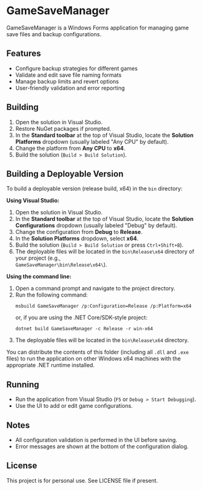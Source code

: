 # GameSaveManager

GameSaveManager is a Windows Forms application for managing game save files and backup configurations.

## Features

- Configure backup strategies for different games
- Validate and edit save file naming formats
- Manage backup limits and revert options
- User-friendly validation and error reporting

## Building

1. Open the solution in Visual Studio.
2. Restore NuGet packages if prompted.
3. In the **Standard toolbar** at the top of Visual Studio, locate the **Solution Platforms** dropdown (usually labeled "Any CPU" by default).
4. Change the platform from **Any CPU** to **x64**.
5. Build the solution (`Build > Build Solution`).

## Building a Deployable Version

To build a deployable version (release build, x64) in the `bin` directory:

**Using Visual Studio:**
1. Open the solution in Visual Studio.
2. In the **Standard toolbar** at the top of Visual Studio, locate the **Solution Configurations** dropdown (usually labeled "Debug" by default).
3. Change the configuration from **Debug** to **Release**.
4. In the **Solution Platforms** dropdown, select **x64**.
5. Build the solution (`Build > Build Solution` or press `Ctrl+Shift+B`).
6. The deployable files will be located in the `bin\Release\x64` directory of your project (e.g.,  
   `GameSaveManager\bin\Release\x64\`).

**Using the command line:**
1. Open a command prompt and navigate to the project directory.
2. Run the following command:
   ```
   msbuild GameSaveManager /p:Configuration=Release /p:Platform=x64
   ```
   or, if you are using the .NET Core/SDK-style project:
   ```
   dotnet build GameSaveManager -c Release -r win-x64
   ```
3. The deployable files will be located in the `bin\Release\x64` directory.

You can distribute the contents of this folder (including all `.dll` and `.exe` files) to run the application on other Windows x64 machines with the appropriate .NET runtime installed.

## Running

- Run the application from Visual Studio (`F5` or `Debug > Start Debugging`).
- Use the UI to add or edit game configurations.

## Notes

- All configuration validation is performed in the UI before saving.
- Error messages are shown at the bottom of the configuration dialog.

## License

This project is for personal use. See LICENSE file if present.
